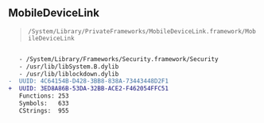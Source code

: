 ## MobileDeviceLink

> `/System/Library/PrivateFrameworks/MobileDeviceLink.framework/MobileDeviceLink`

```diff

   - /System/Library/Frameworks/Security.framework/Security
   - /usr/lib/libSystem.B.dylib
   - /usr/lib/liblockdown.dylib
-  UUID: 4C64154B-D428-3BB8-838A-73443448D2F1
+  UUID: 3ED8A86B-53DA-32BB-ACE2-F462054FFC51
   Functions: 253
   Symbols:   633
   CStrings:  955

```
